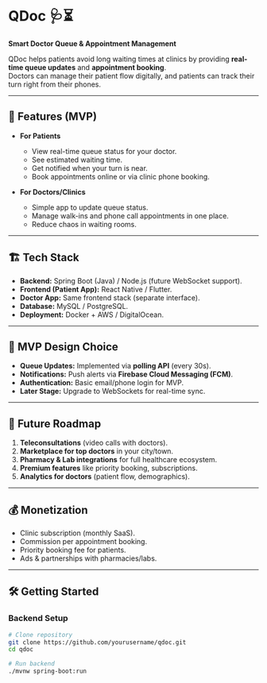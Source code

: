 # QDoc 🩺⏳
**Smart Doctor Queue & Appointment Management**

QDoc helps patients avoid long waiting times at clinics by providing **real-time queue updates** and **appointment booking**.  
Doctors can manage their patient flow digitally, and patients can track their turn right from their phones.

---

## 🚀 Features (MVP)
- **For Patients**
   - View real-time queue status for your doctor.
   - See estimated waiting time.
   - Get notified when your turn is near.
   - Book appointments online or via clinic phone booking.

- **For Doctors/Clinics**
   - Simple app to update queue status.
   - Manage walk-ins and phone call appointments in one place.
   - Reduce chaos in waiting rooms.

---

## 🏗️ Tech Stack
- **Backend:** Spring Boot (Java) / Node.js (future WebSocket support).
- **Frontend (Patient App):** React Native / Flutter.
- **Doctor App:** Same frontend stack (separate interface).
- **Database:** MySQL / PostgreSQL.
- **Deployment:** Docker + AWS / DigitalOcean.

---

## 🔹 MVP Design Choice
- **Queue Updates:** Implemented via **polling API** (every 30s).
- **Notifications:** Push alerts via **Firebase Cloud Messaging (FCM)**.
- **Authentication:** Basic email/phone login for MVP.
- **Later Stage:** Upgrade to WebSockets for real-time sync.

---

## 📲 Future Roadmap
1. **Teleconsultations** (video calls with doctors).
2. **Marketplace for top doctors** in your city/town.
3. **Pharmacy & Lab integrations** for full healthcare ecosystem.
4. **Premium features** like priority booking, subscriptions.
5. **Analytics for doctors** (patient flow, demographics).

---

## 💰 Monetization
- Clinic subscription (monthly SaaS).
- Commission per appointment booking.
- Priority booking fee for patients.
- Ads & partnerships with pharmacies/labs.

---

## 🛠️ Getting Started

### Backend Setup
```bash
# Clone repository
git clone https://github.com/yourusername/qdoc.git
cd qdoc

# Run backend
./mvnw spring-boot:run
